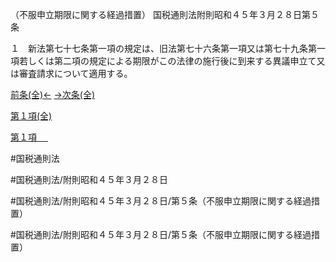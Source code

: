 （不服申立期限に関する経過措置）
国税通則法附則昭和４５年３月２８日第５条

１　新法第七十七条第一項の規定は、旧法第七十六条第一項又は第七十九条第一項若しくは第二項の規定による期限がこの法律の施行後に到来する異議申立て又は審査請求について適用する。

[前条(全)←](国税通則法＿＿＿＿附則昭和４５年３月２８日第４条_.md)    [→次条(全)](国税通則法＿＿＿＿附則昭和４５年３月２８日第６条_.md)

[第１項(全)](国税通則法＿＿＿＿附則昭和４５年３月２８日第５条第１項_.md)  

[第１項 　 ](国税通則法＿＿＿＿附則昭和４５年３月２８日第５条第１項.md)  

#国税通則法

#国税通則法/附則昭和４５年３月２８日

#国税通則法/附則昭和４５年３月２８日/第５条（不服申立期限に関する経過措置）

#国税通則法/附則昭和４５年３月２８日/第５条（不服申立期限に関する経過措置）

